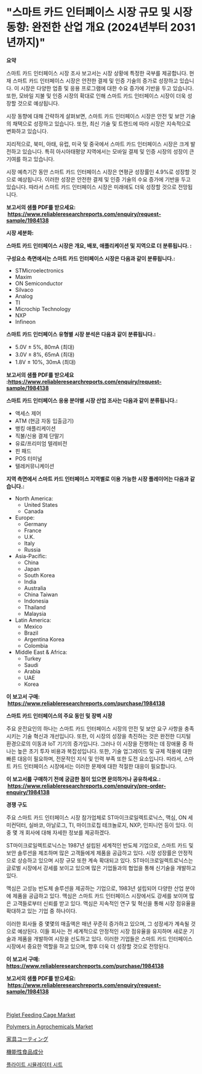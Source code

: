 <p><h1>"스마트 카드 인터페이스 시장 규모 및 시장 동향: 완전한 산업 개요 (2024년부터 2031년까지)"</h1></p><p><strong>요약</strong></p>
<p><p>스마트 카드 인터페이스 시장 조사 보고서는 시장 상황에 특정한 국부를 제공합니다. 현재 스마트 카드 인터페이스 시장은 안전한 결제 및 인증 기술의 증가로 성장하고 있습니다. 이 시장은 다양한 업종 및 응용 프로그램에 대한 수요 증가에 기반을 두고 있습니다. 또한, 모바일 지불 및 인증 시장의 확대로 인해 스마트 카드 인터페이스 시장이 더욱 성장할 것으로 예상됩니다.</p><p>시장 동향에 대해 간략하게 살펴보면, 스마트 카드 인터페이스 시장은 안전 및 보안 기술의 채택으로 성장하고 있습니다. 또한, 최신 기술 및 트렌드에 따라 시장은 지속적으로 변화하고 있습니다.</p><p>지리적으로, 북미, 아태, 유럽, 미국 및 중국에서 스마트 카드 인터페이스 시장은 크게 발전하고 있습니다. 특히 아시아태평양 지역에서는 모바일 결제 및 인증 시장의 성장이 큰 기여를 하고 있습니다.</p><p>시장 예측기간 동안 스마트 카드 인터페이스 시장은 연평균 성장률인 4.9%로 성장할 것으로 예상됩니다. 이러한 성장은 안전한 결제 및 인증 기술의 수요 증가에 기반을 두고 있습니다. 따라서 스마트 카드 인터페이스 시장은 미래에도 더욱 성장할 것으로 전망됩니다.</p></p>
<p><strong>보고서의 샘플 PDF를 받으세요: &nbsp;<a href="https://www.reliableresearchreports.com/enquiry/request-sample/1984138">https://www.reliableresearchreports.com/enquiry/request-sample/1984138</a></strong></p>
<p><strong>시장 세분화:</strong></p>
<p><strong> 스마트 카드 인터페이스 시장은 개요, 배포, 애플리케이션 및 지역으로 더 분류됩니다. :</strong></p>
<p><strong>구성요소 측면에서는 스마트 카드 인터페이스 시장은 다음과 같이 분류됩니다.:</strong></p>
<p><ul><li>STMicroelectronics</li><li>Maxim</li><li>ON Semiconductor</li><li>Silvaco</li><li>Analog</li><li>TI</li><li>Microchip Technology</li><li>NXP</li><li>Infineon</li></ul></p>
<p><strong> 스마트 카드 인터페이스 유형별 시장 분석은 다음과 같이 분류됩니다.:</strong></p>
<p><ul><li>5.0V ± 5%, 80mA (최대)</li><li>3.0V ± 8%, 65mA (최대)</li><li>1.8V ± 10%, 30mA (최대)</li></ul></p>
<p><strong>보고서의 샘플 PDF를 받으세요 :<a href="https://www.reliableresearchreports.com/enquiry/request-sample/1984138">https://www.reliableresearchreports.com/enquiry/request-sample/1984138</a></strong></p>
<p><strong> 스마트 카드 인터페이스 응용 분야별 시장 산업 조사는 다음과 같이 분류됩니다.:</strong></p>
<p><ul><li>액세스 제어</li><li>ATM (현금 자동 입출금기)</li><li>뱅킹 애플리케이션</li><li>직불/신용 결제 단말기</li><li>유료/프리미엄 텔레비전</li><li>핀 패드</li><li>POS 터미널</li><li>텔레커뮤니케이션</li></ul></p>
<p><strong>지역 측면에서 스마트 카드 인터페이스 지역별로 이용 가능한 시장 플레이어는 다음과 같습니다.:</strong></p>
<p><ul>
    <li>
        North America:
        <ul>
            <li>United States</li>
            <li>Canada</li>
        </ul>
    </li>
    <li>
        Europe:
        <ul>
            <li>Germany</li>
            <li>France</li>
            <li>U.K.</li>
            <li>Italy</li>
            <li>Russia</li>
        </ul>
    </li>
    <li>
        Asia-Pacific:
        <ul>
            <li>China</li>
            <li>Japan</li>
            <li>South Korea</li>
            <li>India</li>
            <li>Australia</li>
            <li>China Taiwan</li>
            <li>Indonesia</li>
            <li>Thailand</li>
            <li>Malaysia</li>
        </ul>
    </li>
    <li>
        Latin America:
        <ul>
            <li>Mexico</li>
            <li>Brazil</li>
            <li>Argentina Korea</li>
            <li>Colombia</li>
        </ul>
    </li>
    <li>
        Middle East & Africa:
        <ul>
            <li>Turkey</li>
            <li>Saudi</li>
            <li>Arabia</li>
            <li>UAE</li>
            <li>Korea</li>
        </ul>
    </li>
    </ul></p>
<p><strong>이 보고서 구매: &nbsp;<a href="https://www.reliableresearchreports.com/purchase/1984138">https://www.reliableresearchreports.com/purchase/1984138</a></strong></p>
<p><strong>스마트 카드 인터페이스의 주요 동인 및 장벽 시장</strong></p>
<p><p>주요 운전요인의 하나는 스마트 카드 인터페이스 시장의 안전 및 보안 요구 사항을 충족시키는 기술 혁신과 개선입니다. 또한, 이 시장의 성장을 촉진하는 것은 완전한 디지털 환경으로의 이동과 IoT 기기의 증가입니다. 그러나 이 시장을 진행하는 데 장애물 중 하나는 높은 초기 투자 비용과 복잡성입니다. 또한, 기술 업그레이드 및 규제 적용에 대한 빠른 대응이 필요하며, 전문적인 지식 및 인력 부족 또한 도전 요소입니다. 따라서, 스마트 카드 인터페이스 시장에서는 이러한 문제에 대한 적절한 대응이 필요합니다.</p></p>
<p><strong>이 보고서를 구매하기 전에 궁금한 점이 있으면 문의하거나 공유하세요.: &nbsp;<a href="https://www.reliableresearchreports.com/enquiry/pre-order-enquiry/1984138">https://www.reliableresearchreports.com/enquiry/pre-order-enquiry/1984138</a></strong></p>
<p><strong>경쟁 구도</strong></p>
<p><p>주요 스마트 카드 인터페이스 시장 참가업체로 ST마이크로일렉트로닉스, 맥심, ON 세미컨덕터, 실바코, 아날로그, TI, 마이크로칩 테크놀로지, NXP, 인피니언 등이 있다. 이 중 몇 개 회사에 대해 자세한 정보를 제공하겠다. </p><p>ST마이크로일렉트로닉스는 1987년 설립된 세계적인 반도체 기업으로, 스마트 카드 및 보안 솔루션을 제조하며 많은 고객들에게 제품을 공급하고 있다. 시장 성장률은 안정적으로 상승하고 있으며 시장 규모 또한 계속 확대되고 있다. ST마이크로일렉트로닉스는 글로벌 시장에서 강세를 보이고 있으며 많은 기업들과의 협업을 통해 신기술을 개발하고 있다.</p><p>맥심은 고성능 반도체 솔루션을 제공하는 기업으로, 1983년 설립되어 다양한 산업 분야에 제품을 공급하고 있다. 맥심은 스마트 카드 인터페이스 시장에서도 강세를 보이며 많은 고객들로부터 신뢰를 받고 있다. 맥심은 지속적인 연구 및 혁신을 통해 시장 점유율을 확대하고 있는 기업 중 하나이다.</p><p>이러한 회사들 중 몇몇의 매출액은 매년 꾸준히 증가하고 있으며, 그 성장세가 계속될 것으로 예상된다. 이들 회사는 전 세계적으로 안정적인 시장 점유율을 유지하며 새로운 기술과 제품을 개발하여 시장을 선도하고 있다. 이러한 기업들은 스마트 카드 인터페이스 시장에서 중요한 역할을 하고 있으며, 향후 더욱 더 성장할 것으로 전망된다.</p></p>
<p><strong>이 보고서 구매: &nbsp; <a href="https://www.reliableresearchreports.com/purchase/1984138">https://www.reliableresearchreports.com/purchase/1984138</a></strong></p>
<p><strong>보고서의 샘플 PDF를 받으세요: &nbsp;<a href="https://www.reliableresearchreports.com/enquiry/request-sample/1984138">https://www.reliableresearchreports.com/enquiry/request-sample/1984138</a></strong><strong></strong></p>
<p>&nbsp;</p>
<p><p><a href="https://issuu.com/reportprime-2/docs/piglet-feeding-cage-market-size-2030.pptx">Piglet Feeding Cage Market</a></p><p><a href="https://issuu.com/reportprime-2/docs/polymers-in-agrochemicals-market-size-2030.pptx">Polymers in Agrochemicals Market</a></p><p><a href="https://github.com/luffiazaza/Market-Research-Report-List-1/blob/main/91695958784.md">家具コーティング</a></p><p><a href="https://github.com/avbqbctihcbe2/Market-Research-Report-List-1/blob/main/48029468783.md">機能性食品成分</a></p><p><a href="https://github.com/vsnao330707/Market-Research-Report-List-1/blob/main/57370738105.md">플라이트 시뮬레이터 시트</a></p></p>